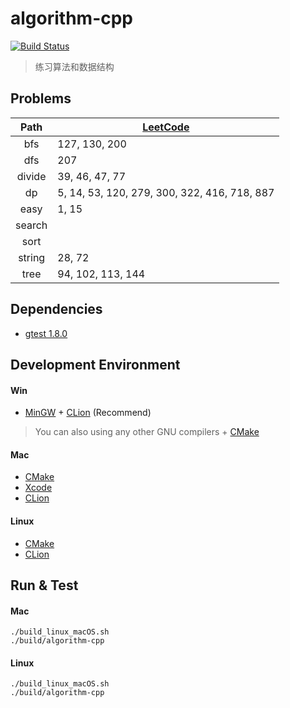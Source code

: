 # algorithm-cpp
[![Build Status](https://www.travis-ci.org/zengpw/algorithm-cpp.svg?branch=master)](https://www.travis-ci.org/zengpw/algorithm-cpp)
> 练习算法和数据结构

## Problems
Path | [LeetCode](https://leetcode.com/problemset/all/)
:-: | -
bfs | 127, 130, 200
dfs | 207
divide | 39, 46, 47, 77
dp | 5, 14, 53, 120, 279, 300, 322, 416, 718, 887
easy | 1, 15
search |
sort |
string | 28, 72
tree | 94, 102, 113, 144

## Dependencies
* [gtest 1.8.0](https://github.com/google/googletest/tree/release-1.8.0)

## Development Environment
#### Win
* [MinGW](https://nuwen.net/mingw.html) + [CLion](https://www.jetbrains.com/clion) (Recommend)
> You can also using any other GNU compilers + [CMake](https://cmake.org/)
#### Mac
* [CMake](https://cmake.org/)
* [Xcode](https://developer.apple.com/xcode/)
* [CLion](https://www.jetbrains.com/clion)
#### Linux
* [CMake](https://cmake.org/)
* [CLion](https://www.jetbrains.com/clion)

## Run & Test
#### Mac
```
./build_linux_macOS.sh
./build/algorithm-cpp
```
#### Linux
```
./build_linux_macOS.sh
./build/algorithm-cpp
```
